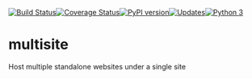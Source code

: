 [![Build Status](https://travis-ci.com/cmccandless/multisite.svg?branch=master)](https://travis-ci.com/cmccandless/multisite)[![Coverage Status](https://coveralls.io/repos/github/cmccandless/multisite/badge.svg?branch=unit-tests)](https://coveralls.io/github/cmccandless/multisite?branch=unit-tests)[![PyPI version](https://badge.fury.io/py/multisite.svg)](https://badge.fury.io/py/multisite)[![Updates](https://pyup.io/repos/github/cmccandless/multisite/shield.svg)](https://pyup.io/repos/github/cmccandless/multisite/)[![Python 3](https://pyup.io/repos/github/cmccandless/multisite/python-3-shield.svg)](https://pyup.io/repos/github/cmccandless/multisite/)

# multisite
Host multiple standalone websites under a single site
